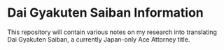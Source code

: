 # Dai Gyakuten Saiban Information

This repository will contain various notes on my research into translating Dai Gyakuten Saiban,
a currently Japan-only Ace Attorney title.
